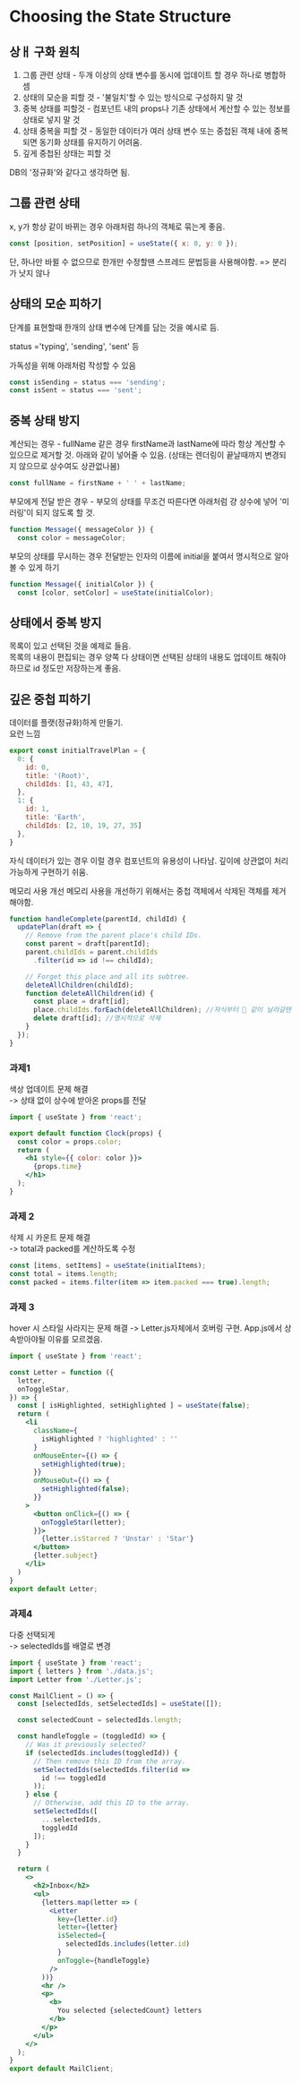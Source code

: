 # Choosing the State Structure

## 상ㅐ 구화 원칙
1. 그룹 관련 상태 - 두개 이상의 상태 변수를 동시에 업데이트 할 경우 하나로 병합하셈
2. 상태의 모순을 피할 것 - '불일치'할 수 있는 방식으로 구성하지 말 것
3. 중복 상태를 피할것 - 컴포넌트 내의 props나 기존 상태에서 계산할 수 있는 정보를 상태로 넣지 말 것
4. 상태 중복을 피할 것 - 동일한 데이터가 여러 상태 변수 또는 중첩된 객체 내에 중복되면 동기화 상태를 유지하기 어려움.
5. 깊게 중첩된 상태는 피할 것

DB의 '정규화'와 같다고 생각하면 됨.

## 그룹 관련 상태
x, y가 항상 같이 바뀌는 경우 아래처럼 하나의 객체로 묶는게 좋음.
```jsx
const [position, setPosition] = useState({ x: 0, y: 0 });
```
단, 하나만 바뀔 수 없으므로 한개만 수정할땐 스프레드 문법등을 사용해야함. => 분리가 낫지 않나

## 상태의 모순 피하기
단계를 표현할때 한개의 상태 변수에 단계를 담는 것을 예시로 듬.  

status ='typing', 'sending', 'sent' 등

가독성을 위해 아래처럼 작성할 수 있음
```jsx
const isSending = status === 'sending';
const isSent = status === 'sent';
```

## 중복 상태 방지
계산되는 경우 - fullName 같은 경우 firstName과 lastName에 따라 항상 계산할 수 있으므로 제거할 것. 아래와 같이 넣어줄 수 있음. (상태는 렌더링이 끝날때까지 변경되지 않으므로 상수여도 상관없나봄)
```jsx
const fullName = firstName + ' ' + lastName;
```

부모에게 전달 받은 경우 - 부모의 상태를 무조건 따른다면 아래처럼 걍 상수에 넣어 '미러링'이 되지 않도록 할 것.
```jsx
function Message({ messageColor }) {
  const color = messageColor;
```
부모의 상태를 무시하는 경우 전달받는 인자의 이름에 initial을 붙여서 명시적으로 알아볼 수 있게 하기
```jsx
function Message({ initialColor }) {
  const [color, setColor] = useState(initialColor);
```

## 상태에서 중복 방지
목록이 있고 선택된 것을 예제로 들음.  
목록의 내용이 편집되는 경우 양쪽 다 상태이면 선택된 상태의 내용도 업데이트 해줘야하므로 id 정도만 저장하는게 좋음.  

## 깊은 중첩 피하기
데이터를 플랫(정규화)하게 만들기.  
요런 느낌
```jsx
export const initialTravelPlan = {
  0: {
    id: 0,
    title: '(Root)',
    childIds: [1, 43, 47],
  },
  1: {
    id: 1,
    title: 'Earth',
    childIds: [2, 10, 19, 27, 35]
  },
}
```
자식 데이터가 있는 경우 이럴 경우 컴포넌트의 유용성이 나타남. 깊이에 상관없이 처리 가능하게 구현하기 쉬움.  

메모리 사용 개선
메모리 사용을 개선하기 위해서는 중첩 객체에서 삭제된 객체를 제거해야함.
```jsx
function handleComplete(parentId, childId) {
  updatePlan(draft => {
    // Remove from the parent place's child IDs.
    const parent = draft[parentId];
    parent.childIds = parent.childIds
      .filter(id => id !== childId);

    // Forget this place and all its subtree.
    deleteAllChildren(childId);
    function deleteAllChildren(id) {
      const place = draft[id];
      place.childIds.forEach(deleteAllChildren); //자식부터 🤔 같이 날라갈텐디 왜? -> 명시적으로 삭제해서 gc가 빠르게 수집하고 메모리 해제하기 위해서
      delete draft[id]; //명시적으로 삭제
    }
  });
}
```

### 과제1
색상 업데이트 문제 해결  
-> 상태 없이 상수에 받아온 props를 전달
```jsx
import { useState } from 'react';

export default function Clock(props) {
  const color = props.color;
  return (
    <h1 style={{ color: color }}>
      {props.time}
    </h1>
  );
}
```

### 과제 2
삭제 시 카운트 문제 해결  
-> total과 packed를 계산하도록 수정
```jsx
const [items, setItems] = useState(initialItems);
const total = items.length;
const packed = items.filter(item => item.packed === true).length;
```

### 과제 3
hover 시 스타일 사라지는 문제 해결
-> Letter.js자체에서 호버링 구현. App.js에서 상속받아야될 이유를 모르겠음.
```jsx
import { useState } from 'react';

const Letter = function ({
  letter,
  onToggleStar,
}) => {
  const [ isHighlighted, setHighlighted ] = useState(false);
  return (
    <li
      className={
        isHighlighted ? 'highlighted' : ''
      }
      onMouseEnter={() => {
        setHighlighted(true);
      }}
      onMouseOut={() => {
        setHighlighted(false);
      }}
    >
      <button onClick={() => {
        onToggleStar(letter);
      }}>
        {letter.isStarred ? 'Unstar' : 'Star'}
      </button>
      {letter.subject}
    </li>
  )
}
export default Letter;
```
### 과제4
다중 선택되게   
-> selectedIds를 배열로 변경
```jsx
import { useState } from 'react';
import { letters } from './data.js';
import Letter from './Letter.js';

const MailClient = () => {
  const [selectedIds, setSelectedIds] = useState([]);

  const selectedCount = selectedIds.length;

  const handleToggle = (toggledId) => {
    // Was it previously selected?
    if (selectedIds.includes(toggledId)) {
      // Then remove this ID from the array.
      setSelectedIds(selectedIds.filter(id =>
        id !== toggledId
      ));
    } else {
      // Otherwise, add this ID to the array.
      setSelectedIds([
        ...selectedIds,
        toggledId
      ]);
    }
  }

  return (
    <>
      <h2>Inbox</h2>
      <ul>
        {letters.map(letter => (
          <Letter
            key={letter.id}
            letter={letter}
            isSelected={
              selectedIds.includes(letter.id)
            }
            onToggle={handleToggle}
          />
        ))}
        <hr />
        <p>
          <b>
            You selected {selectedCount} letters
          </b>
        </p>
      </ul>
    </>
  );
}
export default MailClient;
```